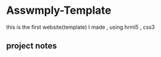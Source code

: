# Asswmply-Template
this is the first website(template) I made , using hrml5 , css3
## project notes
